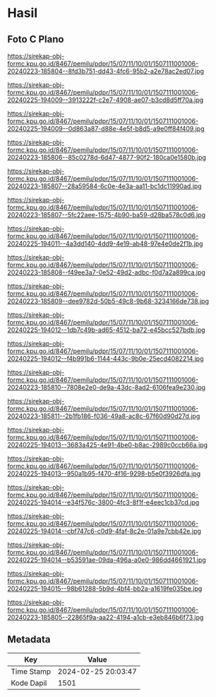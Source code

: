# Hasil

## Foto C Plano

https://sirekap-obj-formc.kpu.go.id/8467/pemilu/pdpr/15/07/11/10/01/1507111001006-20240223-185804--8fd3b751-dd43-4fc6-95b2-a2e78ac2ed07.jpg

https://sirekap-obj-formc.kpu.go.id/8467/pemilu/pdpr/15/07/11/10/01/1507111001006-20240225-194009--3913222f-c2e7-4908-ae07-b3cd8d5ff70a.jpg

https://sirekap-obj-formc.kpu.go.id/8467/pemilu/pdpr/15/07/11/10/01/1507111001006-20240225-194009--0d863a87-d88e-4e5f-b8d5-a9e0ff84f409.jpg

https://sirekap-obj-formc.kpu.go.id/8467/pemilu/pdpr/15/07/11/10/01/1507111001006-20240223-185806--85c0278d-6d47-4877-90f2-180ca0e1580b.jpg

https://sirekap-obj-formc.kpu.go.id/8467/pemilu/pdpr/15/07/11/10/01/1507111001006-20240223-185807--28a59584-6c0e-4e3a-aa11-bc1dc11990ad.jpg

https://sirekap-obj-formc.kpu.go.id/8467/pemilu/pdpr/15/07/11/10/01/1507111001006-20240223-185807--5fc22aee-1575-4b90-ba59-d28ba578c0d6.jpg

https://sirekap-obj-formc.kpu.go.id/8467/pemilu/pdpr/15/07/11/10/01/1507111001006-20240225-194011--4a3dd140-4dd9-4e19-ab48-97e4e0de2f1b.jpg

https://sirekap-obj-formc.kpu.go.id/8467/pemilu/pdpr/15/07/11/10/01/1507111001006-20240223-185808--f49ee3a7-0e52-49d2-adbc-f0d7a2a899ca.jpg

https://sirekap-obj-formc.kpu.go.id/8467/pemilu/pdpr/15/07/11/10/01/1507111001006-20240223-185809--dee9782d-50b5-49c8-9b68-3234166de738.jpg

https://sirekap-obj-formc.kpu.go.id/8467/pemilu/pdpr/15/07/11/10/01/1507111001006-20240225-194012--1db7c49b-ad65-4512-ba72-e45bcc527bdb.jpg

https://sirekap-obj-formc.kpu.go.id/8467/pemilu/pdpr/15/07/11/10/01/1507111001006-20240225-194012--f4b991b6-1144-443c-9b0e-25ecd4082214.jpg

https://sirekap-obj-formc.kpu.go.id/8467/pemilu/pdpr/15/07/11/10/01/1507111001006-20240223-185810--7808e2e0-de9a-43dc-8ad2-6106fea9e230.jpg

https://sirekap-obj-formc.kpu.go.id/8467/pemilu/pdpr/15/07/11/10/01/1507111001006-20240223-185811--2b1fb186-f036-49a8-ac8c-67f60d90d27d.jpg

https://sirekap-obj-formc.kpu.go.id/8467/pemilu/pdpr/15/07/11/10/01/1507111001006-20240225-194013--3683a425-4e91-4be0-b8ac-2989c0ccb66a.jpg

https://sirekap-obj-formc.kpu.go.id/8467/pemilu/pdpr/15/07/11/10/01/1507111001006-20240225-194013--950a1b95-f470-4f16-9298-b5e0f3926dfa.jpg

https://sirekap-obj-formc.kpu.go.id/8467/pemilu/pdpr/15/07/11/10/01/1507111001006-20240225-194014--e34f576c-3800-4fc3-8f1f-e4eec1cb37cd.jpg

https://sirekap-obj-formc.kpu.go.id/8467/pemilu/pdpr/15/07/11/10/01/1507111001006-20240225-194014--cbf747c6-c0d9-4faf-8c2e-01a9e7cbb42e.jpg

https://sirekap-obj-formc.kpu.go.id/8467/pemilu/pdpr/15/07/11/10/01/1507111001006-20240225-194014--b53591ae-09da-496a-a0e0-986dd4661921.jpg

https://sirekap-obj-formc.kpu.go.id/8467/pemilu/pdpr/15/07/11/10/01/1507111001006-20240225-194015--98b61288-5b9d-4bf4-bb2a-a1619fe035be.jpg

https://sirekap-obj-formc.kpu.go.id/8467/pemilu/pdpr/15/07/11/10/01/1507111001006-20240223-185805--22865f9a-aa22-4194-a1cb-e3eb846b6f73.jpg


## Metadata

| Key        | Value               |
| ---------- | ------------------- |
| Time Stamp | 2024-02-25 20:03:47 |
| Kode Dapil | 1501                |




